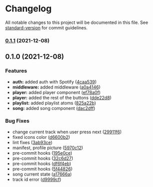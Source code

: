 # Changelog

All notable changes to this project will be documented in this file. See [standard-version](https://github.com/conventional-changelog/standard-version) for commit guidelines.

### [0.1.1](https://github.com/RazvanRauta/spotify-clone/compare/v0.1.0...v0.1.1) (2021-12-08)

## 0.1.0 (2021-12-08)


### Features

* **auth:** added auth with Spotify ([4caa539](https://github.com/RazvanRauta/spotify-clone/commit/4caa53994d93dfcd54d8dada8111b94c34ffe05b))
* **middleware:** added middleware ([a0a4146](https://github.com/RazvanRauta/spotify-clone/commit/a0a41461531bb0362154cc65412ac4bbb1445a6a))
* **player:** added player component ([ef78a0f](https://github.com/RazvanRauta/spotify-clone/commit/ef78a0fc6130b19b49ac032cb21f161bb5e904d2))
* **player:** added the rest of the buttons ([dde22d8](https://github.com/RazvanRauta/spotify-clone/commit/dde22d84d082e27526a4fed26b5f23b2f805ff43))
* **playlist:** added playlist atoms ([825a22b](https://github.com/RazvanRauta/spotify-clone/commit/825a22bb99e01627a0f406fb2deaa6c1794cf22e))
* **song:** added song component ([dac2dff](https://github.com/RazvanRauta/spotify-clone/commit/dac2dff511d2a2345d4042caba8081661221c438))


### Bug Fixes

* change current track when user press next ([29911f6](https://github.com/RazvanRauta/spotify-clone/commit/29911f6479edb93c825c4cc9be923df5909a96b6))
* fixed icons color ([d6600b2](https://github.com/RazvanRauta/spotify-clone/commit/d6600b226212ff66cfc08c30e7c1e0fca7857d53))
* lint fixes ([3ab93ce](https://github.com/RazvanRauta/spotify-clone/commit/3ab93cee3acc52f44a875baecccd4e1aaf7ac9bf))
* manifest, profile picture ([5970c12](https://github.com/RazvanRauta/spotify-clone/commit/5970c128aea119022ff9f80bb388d0ca33c38f8e))
* pre-commit hooks ([195e0ce](https://github.com/RazvanRauta/spotify-clone/commit/195e0ce24a3fd3cd97954ae79337ea94b9ab432c))
* pre-commit hooks ([32c6d27](https://github.com/RazvanRauta/spotify-clone/commit/32c6d2702ba35cd2b2bb54d892a025557f849849))
* pre-commit hooks ([df6f4eb](https://github.com/RazvanRauta/spotify-clone/commit/df6f4eb3f990654ae61c0c038a2d519bc939d5af))
* pre-commit hooks ([5f44826](https://github.com/RazvanRauta/spotify-clone/commit/5f44826c3b37a58307897b1281b67e64c729ee96))
* song current state ([a17666a](https://github.com/RazvanRauta/spotify-clone/commit/a17666ae1758d6cbe5a267c11eb2c3b350b002a8))
* track id error ([d9999cf](https://github.com/RazvanRauta/spotify-clone/commit/d9999cfd2b144c3732aa0a2f3223fdf6a4a661f3))
